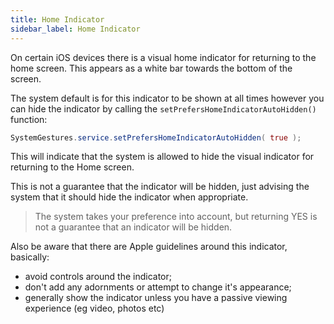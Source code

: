 ```yaml
---
title: Home Indicator
sidebar_label: Home Indicator
---
```


On certain iOS devices there is a visual home indicator for returning to the home screen. This appears as a white bar towards the bottom of the screen.

The system default is for this indicator to be shown at all times however you can hide the indicator by calling the `setPrefersHomeIndicatorAutoHidden()` function:

```actionscript
SystemGestures.service.setPrefersHomeIndicatorAutoHidden( true );
```

This will indicate that the system is allowed to hide the visual indicator for returning to the Home screen.

This is not a guarantee that the indicator will be hidden, just advising the system that it should hide the indicator when appropriate.

> The system takes your preference into account, but returning YES is not a guarantee that an indicator will be hidden.



Also be aware that there are Apple guidelines around this indicator, basically:

- avoid controls around the indicator;
- don't add any adornments or attempt to change it's appearance;
- generally show the indicator unless you have a passive viewing experience (eg video, photos etc)

